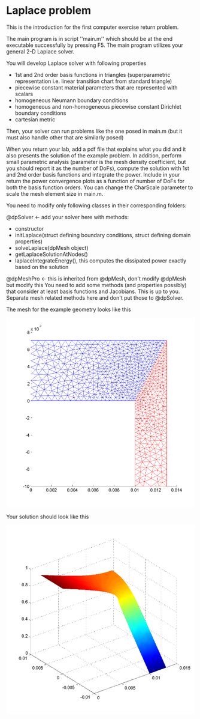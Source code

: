 Laplace problem
==

This is the introduction for the first computer exercise return problem.

The main program is in script ''main.m'' which should be at the end executable successfully by pressing F5.
The main program utilizes your general 2-D Laplace solver.

You will develop Laplace solver with following properties
- 1st and 2nd order basis functions in triangles (superparametric representation i.e. linear transition chart from standard triangle)
- piecewise constant material parameters that are represented with scalars
- homogeneous Neumann boundary conditions
- homogeneous and non-homogeneous piecewise constant Dirichlet boundary conditions
- cartesian metric

Then, your solver can run problems like the one posed in main.m (but it must also handle other that are similarly posed)

When you return your lab, add a pdf file that explains what you did and it also presents the solution of the example problem.
In addition, perform small parametric analysis (parameter is the mesh density coefficient, but you should report it as the number of DoFs), compute the solution with 1st and 2nd order basis functions and integrate the power. 
Include in your return the power convergence plots as a function of number of DoFs for both the basis function orders.
You can change the CharScale parameter to scale the mesh element size in main.m.

You need to modify only following classes in their corresponding folders:

@dpSolver <- add your solver here with methods:
- constructor
- initLaplace(struct defining boundary conditions, struct defining domain properties)
- solveLaplace(dpMesh object)
- getLaplaceSolutionAtNodes()
- laplaceIntegrateEnergy(), this computes the dissipated power exactly based on the solution

@dpMeshPro <- this is inherited from @dpMesh, don't modify @dpMesh but modify this
You need to add some methods (and properties possibly) that consider at least basis functions and Jacobians.
This is up to you. Separate mesh related methods here and don't put those to @dpSolver.

The mesh for the example geometry looks like this

![mesh](https://raw.githubusercontent.com/stenvala/dp/master/labs/lab1/figMesh.png)

Your solution should look like this

![mesh](https://raw.githubusercontent.com/stenvala/dp/master/labs/lab1/figSolution.png)

